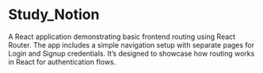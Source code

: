 # Study_Notion
A React application demonstrating basic frontend routing using React Router. The app includes a simple navigation setup with separate pages for Login and Signup credentials. It’s designed to showcase how routing works in React for authentication flows.
